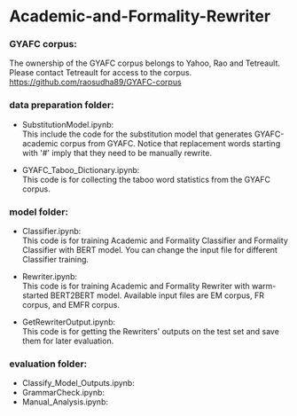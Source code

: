 # Academic-and-Formality-Rewriter
### GYAFC corpus:
The ownership of the GYAFC corpus belongs to Yahoo, Rao and Tetreault. Please contact Tetreault for access to the corpus. 
https://github.com/raosudha89/GYAFC-corpus

### data preparation folder:
* SubstitutionModel.ipynb: <br>
This include the code for the substitution model that generates GYAFC-academic corpus from GYAFC. Notice that replacement words starting with '#' imply that they need to be manually rewrite.

* GYAFC_Taboo_Dictionary.ipynb: <br>
This code is for collecting the taboo word statistics from the GYAFC corpus.

### model folder:
* Classifier.ipynb: <br>
This code is for training Academic and Formality Classifier and Formality Classifier with BERT model. You can change the input file for different Classifier training.

* Rewriter.ipynb: <br>
This code is for training Academic and Formality Rewriter with warm-started BERT2BERT model. Available input files are EM corpus, FR corpus, and EMFR corpus.

* GetRewriterOutput.ipynb: <br>
This code is for getting the Rewriters' outputs on the test set and save them for later evaluation.

### evaluation folder:
* Classify_Model_Outputs.ipynb:
* GrammarCheck.ipynb:
* Manual_Analysis.ipynb:
